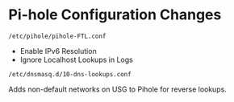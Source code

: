 # Pi-hole Configuration Changes

`/etc/pihole/pihole-FTL.conf`

- Enable IPv6 Resolution
- Ignore Localhost Lookups in Logs

`/etc/dnsmasq.d/10-dns-lookups.conf`

Adds non-default networks on USG to Pihole for reverse lookups.
